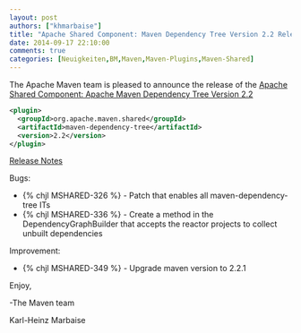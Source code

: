 ```yaml
---
layout: post
authors: ["khmarbaise"]
title: "Apache Shared Component: Maven Dependency Tree Version 2.2 Released"
date: 2014-09-17 22:10:00
comments: true
categories: [Neuigkeiten,BM,Maven,Maven-Plugins,Maven-Shared]
---
```

The Apache Maven team is pleased to announce the release of the 
[Apache Shared Component: Apache Maven Dependency Tree Version 2.2](http://maven.apache.org/shared/maven-dependency-tree/)


``` xml
<plugin>
  <groupId>org.apache.maven.shared</groupId>
  <artifactId>maven-dependency-tree</artifactId>
  <version>2.2</version>
</plugin>
```

<!-- more -->

[Release Notes](http://jira.codehaus.org/secure/ReleaseNote.jspa?projectId=11761&version=19225)

Bugs:

 * {% chjl MSHARED-326 %} - Patch that enables all maven-dependency-tree ITs
 * {% chjl MSHARED-336 %} - Create a method in the DependencyGraphBuilder that accepts the reactor projects to collect unbuilt dependencies

Improvement:

 * {% chjl MSHARED-349 %} - Upgrade maven version to 2.2.1


Enjoy,

-The Maven team

Karl-Heinz Marbaise
